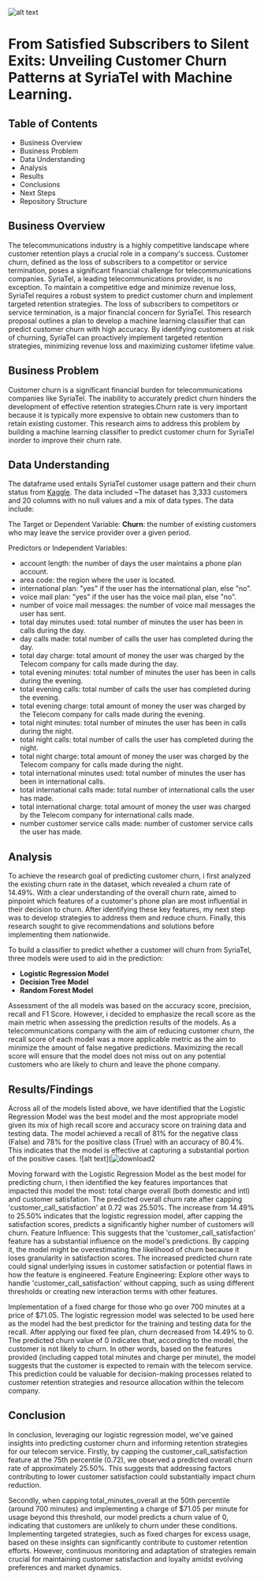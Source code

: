 ![alt text](https://www.telecomreviewafrica.com/images/stories/2022/06/Telecom_and_E-Business_Systems_Unlimited_Growth.jpg)

# From Satisfied Subscribers to Silent Exits: Unveiling Customer Churn Patterns at SyriaTel with Machine Learning.
## Table of Contents
- Business Overview
- Business Problem
- Data Understanding
- Analysis
- Results
- Conclusions
- Next Steps
- Repository Structure
  
## Business Overview
The telecommunications industry is a highly competitive landscape where customer retention plays a crucial role in a company's success. Customer churn, defined as the loss of subscribers to a competitor or service termination, poses a significant financial challenge for telecommunications companies. SyriaTel, a leading telecommunications provider, is no exception. To maintain a competitive edge and minimize revenue loss, SyriaTel requires a robust system to predict customer churn and implement targeted retention strategies.
The loss of subscribers to competitors or service termination, is a major financial concern for SyriaTel. This research proposal outlines a plan to develop a machine learning classifier that can predict customer churn with high accuracy. By identifying customers at risk of churning, SyriaTel can proactively implement targeted retention strategies, minimizing revenue loss and maximizing customer lifetime value.

## Business Problem
Customer churn is a significant financial burden for telecommunications companies like SyriaTel. The inability to accurately predict churn hinders the development of effective retention strategies.Churn rate is very important because it is typically more expensive to obtain new customers than to retain existing customer. This research aims to address this problem by building a machine learning classifier to predict customer churn for SyriaTel inorder to improve their churn rate.

## Data Understanding
The dataframe used entails SyriaTel customer usage pattern and their churn status from [Kaggle](https://www.kaggle.com/datasets/becksddf/churn-in-telecoms-dataset). 
The data included ~The dataset has 3,333 customers and 20 columns with no null values and a mix of data types. 
The data include:

The Target or Dependent Variable: **Churn**: the number of existing customers who may leave the service provider over a given period.

Predictors or Independent Variables: 
- account length: the number of days the user maintains a phone plan account.
- area code: the region where the user is located.
- international plan: "yes" if the user has the international plan, else "no".
- voice mail plan: "yes" if the user has the voice mail plan, else "no".
- number of voice mail messages: the number of voice mail messages the user has sent.
- total day minutes used: total number of minutes the user has been in calls during the day.
- day calls made: total number of calls the user has completed during the day.
- total day charge: total amount of money the user was charged by the Telecom company for calls made during the day.
- total evening minutes: total number of minutes the user has been in calls during the evening.
- total evening calls: total number of calls the user has completed during the evening.
- total evening charge: total amount of money the user was charged by the Telecom company for calls made during the evening.
- total night minutes: total number of minutes the user has been in calls during the night.
- total night calls: total number of calls the user has completed during the night.
- total night charge: total amount of money the user was charged by the Telecom company for calls made during the night.
- total international minutes used: total number of minutes the user has been in international calls.
- total international calls made: total number of international calls the user has made.
- total international charge: total amount of money the user was charged by the Telecom company for international calls made.
- number customer service calls made: number of customer service calls the user has made.
  
## Analysis
To achieve the research goal of predicting customer churn, i first analyzed the existing churn rate in the dataset, which revealed a churn rate of 14.49%. With a clear understanding of the overall churn rate, aimed to pinpoint which features of a customer's phone plan are most influential in their decision to churn. After identifying these key features, my next step was to develop strategies to address them and reduce churn. Finally, this research sought to give recommendations and solutions before implementing them nationwide.

To build a classifier to predict whether a customer will churn from SyriaTel, three models were used to aid in the prediction:

- **Logistic Regression Model**
- **Decision Tree Model**
- **Random Forest Model**

Assessment of the all models was based on the accuracy score, precision, recall and F1 Score. However, i decided to emphasize the recall score as the main metric when assessing the prediction results of the models. As a telecommunications company with the aim of reducing customer churn, the recall score of each model was a more applicable metric as the aim to minimize the amount of false negative predictions. Maximizing the recall score will ensure that the model does not miss out on any potential customers who are likely to churn and leave the phone company.

## Results/Findings

Across all of the models listed above, we have identified that the Logistic Regression Model was the best model and the most appropriate model given its mix of high recall score and accuracy score on training data and testing data. The model achieved a recall of 81% for the negative class (False) and 78% for the positive class (True) with an accuracy of 80.4%. This indicates that the model is effective at capturing a substantial portion of the positive cases. 
![alt text](![download2](https://github.com/soniaojay/Phase-3-Project/assets/152200934/194bbb43-f7d8-4024-b39b-147c036c403c)

Moving forward with the Logistic Regression Model as the best model for predicting churn, i then identified the key features importances that impacted this model the most: total charge overall (both domestic and intl) and customer satisfation. The predicted overall churn rate after capping 'customer_call_satisfaction' at 0.72 was 25.50%. The increase from 14.49% to 25.50% indicates that the logistic regression model, after capping the satisfaction scores, predicts a significantly higher number of customers will churn. Feature Influence: This suggests that the 'customer_call_satisfaction' feature has a substantial influence on the model's predictions. By capping it, the model might be overestimating the likelihood of churn because it loses granularity in satisfaction scores. The increased predicted churn rate could signal underlying issues in customer satisfaction or potential flaws in how the feature is engineered. Feature Engineering: Explore other ways to handle 'customer_call_satisfaction' without capping, such as using different thresholds or creating new interaction terms with other features.

Implementation of a fixed charge for those who go over 700 minutes at a price of $71.05. The logistic regression model was selected to be used here as the model had the best predictor for the training and testing data for the recall. After applying our fixed fee plan, churn decreased from 14.49% to 0. The predicted churn value of 0 indicates that, according to the model, the customer is not likely to churn. In other words, based on the features provided (including capped total minutes and charge per minute), the model suggests that the customer is expected to remain with the telecom service. This prediction could be valuable for decision-making processes related to customer retention strategies and resource allocation within the telecom company.

## Conclusion

In conclusion, leveraging our logistic regression model, we've gained insights into predicting customer churn and informing retention strategies for our telecom service. Firstly, by capping the customer_call_satisfaction feature at the 75th percentile (0.72), we observed a predicted overall churn rate of approximately 25.50%. This suggests that addressing factors contributing to lower customer satisfaction could substantially impact churn reduction.

Secondly, when capping total_minutes_overall at the 50th percentile (around 700 minutes) and implementing a charge of $71.05 per minute for usage beyond this threshold, our model predicts a churn value of 0, indicating that customers are unlikely to churn under these conditions. Implementing targeted strategies, such as fixed charges for excess usage, based on these insights can significantly contribute to customer retention efforts. However, continuous monitoring and adaptation of strategies remain crucial for maintaining customer satisfaction and loyalty amidst evolving preferences and market dynamics.
